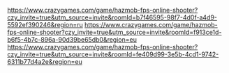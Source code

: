 https://www.crazygames.com/game/hazmob-fps-online-shooter?czy_invite=true&utm_source=invite&roomId=b7f46595-98f7-4d0f-a4d9-5592ef390246&region=ru
https://www.crazygames.com/game/hazmob-fps-online-shooter?czy_invite=true&utm_source=invite&roomId=f913ce1d-b6f5-4b7c-896a-90d39be65db0&region=eu
https://www.crazygames.com/game/hazmob-fps-online-shooter?czy_invite=true&utm_source=invite&roomId=fe409d99-3e5b-4cd1-9742-6311b77d4a2e&region=eu
